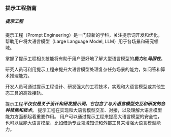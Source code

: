 ### 提示工程指南

##### 提示工程
提示工程（Prompt Engineering）是一门较新的学科，关注提示词开发和优化，帮助用户将大语言模型（Large Language Model, LLM）用于各场景和研究领域。 

掌握了提示工程相关技能将有助于用户更好地了解大型语言模型的***能力***和***局限性***。

研究人员可利用提示工程来提升大语言模型处理复杂任务场景的能力，如问答和算术推理能力。

开发人员可通过提示工程设计、研发强大的工程技术，实现和大语言模型或其他生态工具的高效接轨。

提示工程***不仅仅是关于设计和研发提示词。它包含了与大语言模型交互和研发的各种技能和技术***。
提示工程在实现和大语言模型交互、对接，以及理解大语言模型能力方面都起着重要作用。
用户可以通过提示工程来提高大语言模型的安全性，也可以赋能大语言模型，比如借助专业领域知识和外部工具来增强大语言模型能力。
